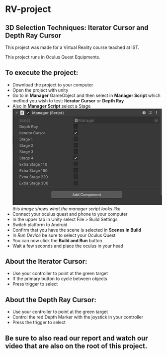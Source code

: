 # RV-project
## 3D Selection Techniques: Iterator Cursor and Depth Ray Cursor

This project was made for a Virtual Reality course teached at IST. 

This project runs in Oculus Quest Equipments.

## To execute the project:
  - Download the project to your computer
  - Open the project with unity
  - Go to in **Manager** GameObject and then select in **Manager Script** which method you wish to test: **Iterator Cursor** or **Depth Ray**
  - Also in **Manager Script** select a Stage
  ![Manager Image](https://github.com/inesmargarida/RV-project/blob/main/MarkdownImages/ManagerImage.PNG)
  *this image shows what the manager script looks like*
  - Connect your oculus quest and phone to your computer
  - In the upper tab in Unity select File > Build Settings
  - Switch platform to Android
  - Confirm that you have the scene is selected in **Scenes in Build**
  - In *Run Device* be sure to select your Oculus Quest
  - You can now click the **Build and Run** button
  - Wait a few seconds and place the oculus in your head

## About the Iterator Cursor:
  - Use your controller to point at the green target
  - If the primary button to cycle between objects
  - Press trigger to select

## About the Depth Ray Cursor:
  - Use your controller to point at the green target
  - Control the red Depth Marker with the joystick in your controller
  - Press the trigger to select

## Be sure to also read our report and watch our video that are also on the root of this project. 

